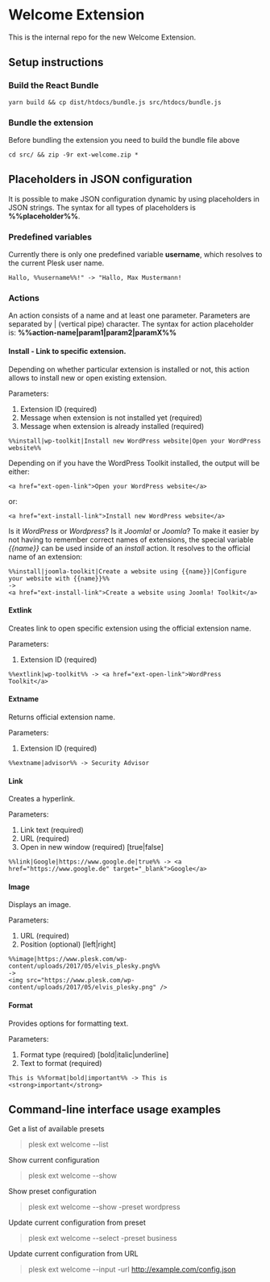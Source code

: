 # Welcome Extension

This is the internal repo for the new Welcome Extension.

## Setup instructions

### Build the React Bundle

```
yarn build && cp dist/htdocs/bundle.js src/htdocs/bundle.js
```

### Bundle the extension

Before bundling the extension you need to build the bundle file above

```
cd src/ && zip -9r ext-welcome.zip *
```

## Placeholders in JSON configuration

It is possible to make JSON configuration dynamic by using placeholders in JSON strings. The syntax for all types of placeholders is **%%placeholder%%**.

### Predefined variables

Currently there is only one predefined variable **username**, which resolves to the current Plesk user name.

```
Hallo, %%username%%!" -> "Hallo, Max Mustermann!
```

### Actions

An action consists of a name and at least one parameter. Parameters are separated by | (vertical pipe) character. The syntax for action placeholder is: **%%action-name|param1|param2|paramX%%**

#### Install - Link to specific extension.

Depending on whether particular extension is installed or not, this action allows to install new or open existing extension.

Parameters:
1. Extension ID (required)
2. Message when extension is not installed yet (required)
3. Message when extension is already installed (required)

```
%%install|wp-toolkit|Install new WordPress website|Open your WordPress website%%
```

Depending on if you have the WordPress Toolkit installed, the output will be either:

```
<a href="ext-open-link">Open your WordPress website</a>
```

or:

```
<a href="ext-install-link">Install new WordPress website</a>
```

Is it *WordPress* or *Wordpress*? Is it *Joomla!* or *Joomla*? To make it easier by not having to remember correct names of extensions, the special variable *{{name}}* can be used inside of an *install* action. It resolves to the official name of an extension:

```
%%install|joomla-toolkit|Create a website using {{name}}|Configure your website with {{name}}%%
->
<a href="ext-install-link">Create a website using Joomla! Toolkit</a>
```

#### Extlink

Creates link to open specific extension using the official extension name.

Parameters:
1. Extension ID (required)

```
%%extlink|wp-toolkit%% -> <a href="ext-open-link">WordPress Toolkit</a>
```

#### Extname

Returns official extension name.

Parameters:
1. Extension ID (required)

```
%%extname|advisor%% -> Security Advisor
```

#### Link

Creates a hyperlink.

Parameters:
1. Link text (required)
2. URL (required)
3. Open in new window (required) [true|false]

```
%%link|Google|https://www.google.de|true%% -> <a href="https://www.google.de" target="_blank">Google</a>
```

#### Image

Displays an image.

Parameters:
1. URL (required)
2. Position (optional) [left|right]

```
%%image|https://www.plesk.com/wp-content/uploads/2017/05/elvis_plesky.png%%
->
<img src="https://www.plesk.com/wp-content/uploads/2017/05/elvis_plesky.png" />
```

#### Format

Provides options for formatting text.

Parameters:
1. Format type (required) [bold|italic|underline]
2. Text to format (required)

```
This is %%format|bold|important%% -> This is <strong>important</strong>
```

## Command-line interface usage examples

Get a list of available presets
> plesk ext welcome --list

Show current configuration
> plesk ext welcome --show

Show preset configuration
> plesk ext welcome --show -preset wordpress

Update current configuration from preset
> plesk ext welcome --select -preset business

Update current configuration from URL
> plesk ext welcome --input -url http://example.com/config.json
